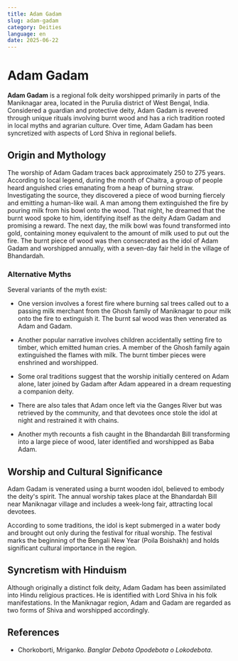 ```yaml
---
title: Adam Gadam
slug: adam-gadam
category: Deities
language: en
date: 2025-06-22
---
```

# **Adam Gadam**

**Adam Gadam** is a regional folk deity worshipped primarily in parts of the Maniknagar area, located in the Purulia district of West Bengal, India. Considered a guardian and protective deity, Adam Gadam is revered through unique rituals involving burnt wood and has a rich tradition rooted in local myths and agrarian culture. Over time, Adam Gadam has been syncretized with aspects of Lord Shiva in regional beliefs.

## Origin and Mythology

The worship of Adam Gadam traces back approximately 250 to 275 years. According to local legend, during the month of Chaitra, a group of people heard anguished cries emanating from a heap of burning straw. Investigating the source, they discovered a piece of wood burning fiercely and emitting a human-like wail. A man among them extinguished the fire by pouring milk from his bowl onto the wood. That night, he dreamed that the burnt wood spoke to him, identifying itself as the deity Adam Gadam and promising a reward. The next day, the milk bowl was found transformed into gold, containing money equivalent to the amount of milk used to put out the fire. The burnt piece of wood was then consecrated as the idol of Adam Gadam and worshipped annually, with a seven-day fair held in the village of Bhandardah.

### Alternative Myths

Several variants of the myth exist:

* One version involves a forest fire where burning sal trees called out to a passing milk merchant from the Ghosh family of Maniknagar to pour milk onto the fire to extinguish it. The burnt sal wood was then venerated as Adam and Gadam.

* Another popular narrative involves children accidentally setting fire to timber, which emitted human cries. A member of the Ghosh family again extinguished the flames with milk. The burnt timber pieces were enshrined and worshipped.

* Some oral traditions suggest that the worship initially centered on Adam alone, later joined by Gadam after Adam appeared in a dream requesting a companion deity.

* There are also tales that Adam once left via the Ganges River but was retrieved by the community, and that devotees once stole the idol at night and restrained it with chains.

* Another myth recounts a fish caught in the Bhandardah Bill transforming into a large piece of wood, later identified and worshipped as Baba Adam.

## Worship and Cultural Significance

Adam Gadam is venerated using a burnt wooden idol, believed to embody the deity's spirit. The annual worship takes place at the Bhandardah Bill near Maniknagar village and includes a week-long fair, attracting local devotees.

According to some traditions, the idol is kept submerged in a water body and brought out only during the festival for ritual worship. The festival marks the beginning of the Bengali New Year (Poila Boishakh) and holds significant cultural importance in the region.

## Syncretism with Hinduism

Although originally a distinct folk deity, Adam Gadam has been assimilated into Hindu religious practices. He is identified with Lord Shiva in his folk manifestations. In the Maniknagar region, Adam and Gadam are regarded as two forms of Shiva and worshipped accordingly.

## References

* Chorkoborti, Mriganko. *Banglar Debota Opodebota o Lokodebota*.

